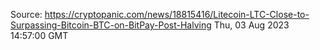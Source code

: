 Source: https://cryptopanic.com/news/18815416/Litecoin-LTC-Close-to-Surpassing-Bitcoin-BTC-on-BitPay-Post-Halving
Thu, 03 Aug 2023 14:57:00 GMT
